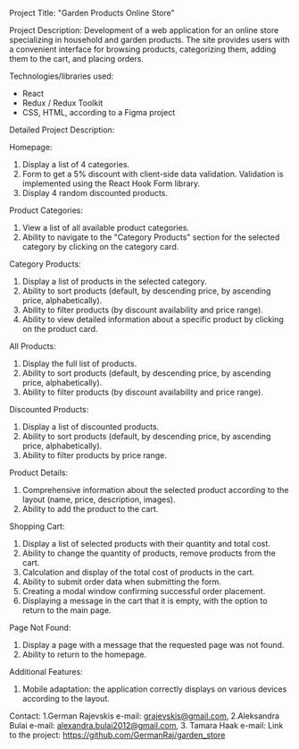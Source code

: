 
Project Title: "Garden Products Online Store"

Project Description: Development of a web application for an online store specializing in household and garden products. The site provides users with a convenient interface for browsing products, categorizing them, adding them to the cart, and placing orders.

Technologies/libraries used:

- React
- Redux / Redux Toolkit
- CSS, HTML, according to a Figma project

Detailed Project Description:

Homepage:
1. Display a list of 4 categories.
2. Form to get a 5% discount with client-side data validation. Validation is implemented using the React Hook Form library.
3. Display 4 random discounted products.

Product Categories:
1. View a list of all available product categories.
2. Ability to navigate to the "Category Products" section for the selected category by clicking on the category card.

Category Products:
1. Display a list of products in the selected category.
2. Ability to sort products (default, by descending price, by ascending price, alphabetically).
3. Ability to filter products (by discount availability and price range).
4. Ability to view detailed information about a specific product by clicking on the product card.

All Products:
1. Display the full list of products.
2. Ability to sort products (default, by descending price, by ascending price, alphabetically).
3. Ability to filter products (by discount availability and price range).

Discounted Products:
1. Display a list of discounted products.
2. Ability to sort products (default, by descending price, by ascending price, alphabetically).
3. Ability to filter products by price range.

Product Details:
1. Comprehensive information about the selected product according to the layout (name, price, description, images).
2. Ability to add the product to the cart.

Shopping Cart:
1. Display a list of selected products with their quantity and total cost.
2. Ability to change the quantity of products, remove products from the cart.
3. Calculation and display of the total cost of products in the cart.
4. Ability to submit order data when submitting the form.
5. Creating a modal window confirming successful order placement.
6. Displaying a message in the cart that it is empty, with the option to return to the main page.

Page Not Found:
1. Display a page with a message that the requested page was not found.
2. Ability to return to the homepage.

Additional Features:
1. Mobile adaptation: the application correctly displays on various devices according to the layout.

Contact: 1.German Rajevskis e-mail: grajevskis@gmail.com, 2.Aleksandra Bulai e-mail: alexandra.bulai2012@gmail.com, 3. Tamara Haak e-mail: 
Link to the project: https://github.com/GermanRaj/garden_store